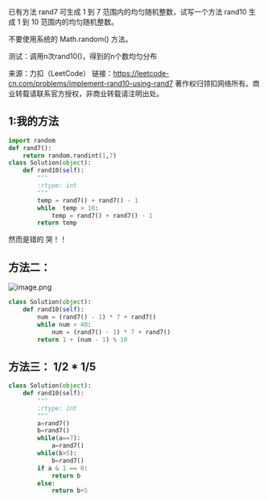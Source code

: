 
已有方法 rand7 可生成 1 到 7 范围内的均匀随机整数，试写一个方法 rand10 生成 1 到 10 范围内的均匀随机整数。

不要使用系统的 Math.random() 方法。

测试：调用n次rand10()，得到的n个数均匀分布

来源：力扣（LeetCode）
链接：https://leetcode-cn.com/problems/implement-rand10-using-rand7
著作权归领扣网络所有。商业转载请联系官方授权，非商业转载请注明出处。

## 1:我的方法
    


```python
import random
def rand7():
    return random.randint(1,7)
class Solution(object):
    def rand10(self):
        """
        :rtype: int
        """
        temp = rand7() + rand7() - 1
        while  temp > 10:
            temp = rand7() + rand7() - 1
        return temp
```
然而是错的 哭！！
## 方法二：

![image.png](attachment:image.png)


```python
class Solution(object):
    def rand10(self):
        num = (rand7() - 1) * 7 + rand7()
        while num > 40:
            num = (rand7() - 1) * 7 + rand7()
        return 1 + (num - 1) % 10
```

## 方法三： 1/2 * 1/5


```python
class Solution(object):
    def rand10(self):
        """
        :rtype: int
        """
        a=rand7()
        b=rand7()
        while(a==7):
            a=rand7()
        while(b>5):
            b=rand7()
        if a & 1 == 0:
            return b
        else:
            return b+5
```

